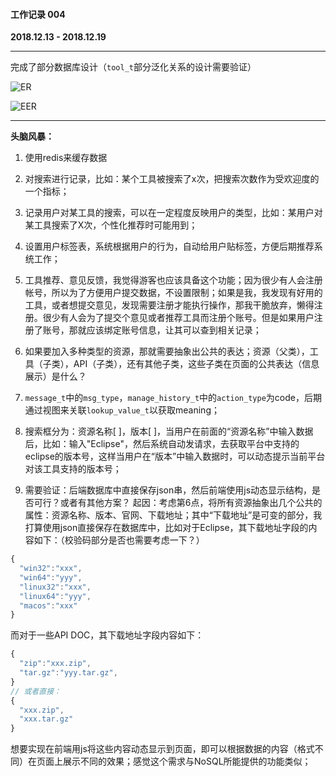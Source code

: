 #### 工作记录 004
**2018.12.13 - 2018.12.19**

---

完成了部分数据库设计（`tool_t`部分泛化关系的设计需要验证）

![ER](https://thumbnail0.baidupcs.com/thumbnail/9a17dafb104087fcf7ac1664b3631682?fid=1748887248-250528-522830955506651&time=1545217200&rt=sh&sign=FDTAER-DCb740ccc5511e5e8fedcff06b081203-vsolOfgO2F10xDbt5TLnkQ0F4HA%3D&expires=8h&chkv=0&chkbd=0&chkpc=&dp-logid=8182650869027443928&dp-callid=0&size=c710_u400&quality=100&vuk=-&ft=video)

![EER](https://thumbnail0.baidupcs.com/thumbnail/0d0390bcc2f3c1ca4a7aa7d404672733?fid=1748887248-250528-193533617101777&time=1545217200&rt=sh&sign=FDTAER-DCb740ccc5511e5e8fedcff06b081203-WH7gxMjSrw0TpKMgqRUmX01KNUE%3D&expires=8h&chkv=0&chkbd=0&chkpc=&dp-logid=8182388108545700323&dp-callid=0&size=c710_u400&quality=100&vuk=-&ft=video)

---

**头脑风暴：**

1. 使用redis来缓存数据

2. 对搜索进行记录，比如：某个工具被搜索了x次，把搜索次数作为受欢迎度的一个指标；

3. 记录用户对某工具的搜索，可以在一定程度反映用户的类型，比如：某用户对某工具搜索了X次，个性化推荐时可能用到；

4. 设置用户标签表，系统根据用户的行为，自动给用户贴标签，方便后期推荐系统工作；

5. 工具推荐、意见反馈，我觉得游客也应该具备这个功能；因为很少有人会注册帐号，所以为了方便用户提交数据，不设置限制；如果是我，我发现有好用的工具，或者想提交意见，发现需要注册才能执行操作，那我干脆放弃，懒得注册。很少有人会为了提交个意见或者推荐工具而注册个账号。但是如果用户注册了账号，那就应该绑定账号信息，让其可以查到相关记录；

6. 如果要加入多种类型的资源，那就需要抽象出公共的表达；资源（父类），工具（子类），API（子类），还有其他子类，这些子类在页面的公共表达（信息展示）是什么？

7. `message_t`中的`msg_type`，`manage_history_t`中的`action_type`为code，后期通过视图来关联`lookup_value_t`以获取meaning；

8. 搜索框分为：资源名称[   ]，版本[   ]，当用户在前面的“资源名称”中输入数据后，比如：输入"Eclipse"，然后系统自动发请求，去获取平台中支持的eclipse的版本号，这样当用户在“版本”中输入数据时，可以动态提示当前平台对该工具支持的版本号；

9. 需要验证：后端数据库中直接保存json串，然后前端使用js动态显示结构，是否可行？或者有其他方案？
起因：考虑第6点，将所有资源抽象出几个公共的属性：资源名称、版本、官网、下载地址；其中“下载地址”是可变的部分，我打算使用json直接保存在数据库中，比如对于Eclipse，其下载地址字段的内容如下：（校验码部分是否也需要考虑一下？）
```js
{
  "win32":"xxx",
  "win64":"yyy",
  "linux32":"xxx",
  "linux64":"yyy",
  "macos":"xxx"
}
```
而对于一些API DOC，其下载地址字段内容如下：
```js
{
  "zip":"xxx.zip",
  "tar.gz":"yyy.tar.gz",
}
// 或者直接：
{
  "xxx.zip",
  "xxx.tar.gz"
}
```
想要实现在前端用js将这些内容动态显示到页面，即可以根据数据的内容（格式不同）在页面上展示不同的效果；感觉这个需求与NoSQL所能提供的功能类似；
